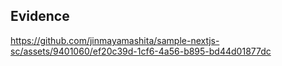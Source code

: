 ## Evidence

https://github.com/jinmayamashita/sample-nextjs-sc/assets/9401060/ef20c39d-1cf6-4a56-b895-bd44d01877dc


